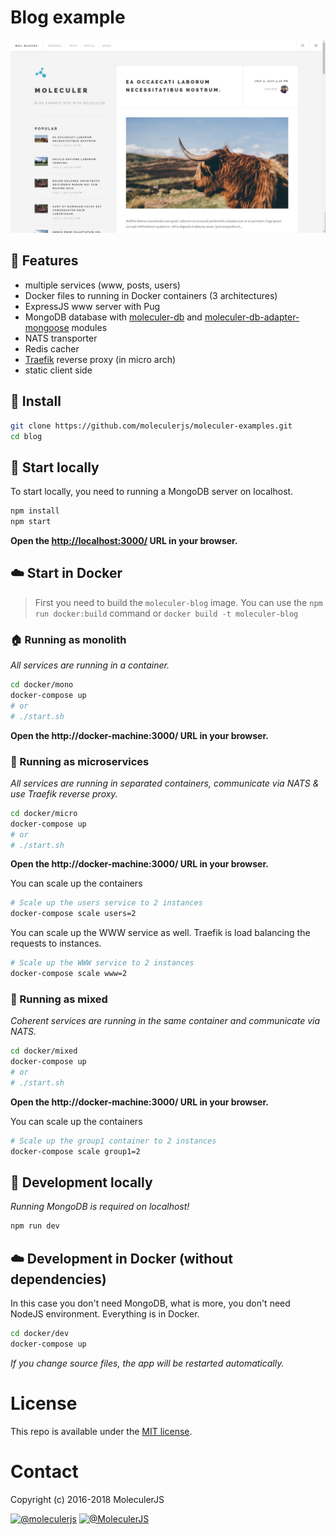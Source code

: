 # Blog example
![Blog screenshot](../assets/screenshots/blog-screenshot.jpg)

## :triangular_flag_on_post: Features
- multiple services (www, posts, users)
- Docker files to running in Docker containers (3 architectures)
- ExpressJS www server with Pug
- MongoDB database with [moleculer-db](https://github.com/moleculerjs/moleculer-db) and [moleculer-db-adapter-mongoose](https://github.com/moleculerjs/moleculer-db/tree/master/packages/moleculer-db-adapter-mongoose) modules
- NATS transporter
- Redis cacher
- [Traefik](https://traefik.io/) reverse proxy (in micro arch)
- static client side

## :nut_and_bolt: Install
```bash
git clone https://github.com/moleculerjs/moleculer-examples.git
cd blog
```

## :game_die: Start locally
To start locally, you need to running a MongoDB server on localhost.
```bash
npm install
npm start
```

**Open the [http://localhost:3000/](http://localhost:3000/) URL in your browser.**


## :cloud: Start in Docker

>First you need to build the `moleculer-blog` image. You can use the `npm run docker:build` command or `docker build -t moleculer-blog`

### :house: Running as monolith 
_All services are running in a container._
```bash
cd docker/mono
docker-compose up
# or 
# ./start.sh
```
**Open the http://docker-machine:3000/ URL in your browser.**

### :office: Running as microservices 
_All services are running in separated containers, communicate via NATS & use Traefik reverse proxy._
```bash
cd docker/micro
docker-compose up
# or 
# ./start.sh
```
**Open the http://docker-machine:3000/ URL in your browser.**

You can scale up the containers
```bash
# Scale up the users service to 2 instances
docker-compose scale users=2
```

You can scale up the WWW service as well. Traefik is load balancing the requests to instances.
```bash
# Scale up the WWW service to 2 instances
docker-compose scale www=2
```

### :hotel: Running as mixed
_Coherent services are running in the same container and communicate via NATS._
```bash
cd docker/mixed
docker-compose up
# or 
# ./start.sh
```
**Open the http://docker-machine:3000/ URL in your browser.**

You can scale up the containers
```bash
# Scale up the group1 container to 2 instances
docker-compose scale group1=2
```

## :wrench: Development locally
_Running MongoDB is required on localhost!_

```bash
npm run dev
```

## :cloud: Development in Docker (without dependencies)
In this case you don't need MongoDB, what is more, you don't need NodeJS environment. Everything is in Docker.

```bash
cd docker/dev
docker-compose up
```

_If you change source files, the app will be restarted automatically._

# License
This repo is available under the [MIT license](https://tldrlegal.com/license/mit-license).

# Contact
Copyright (c) 2016-2018 MoleculerJS

[![@moleculerjs](https://img.shields.io/badge/github-ice--services-green.svg)](https://github.com/moleculerjs) [![@MoleculerJS](https://img.shields.io/badge/twitter-MoleculerJS-blue.svg)](https://twitter.com/MoleculerJS)
